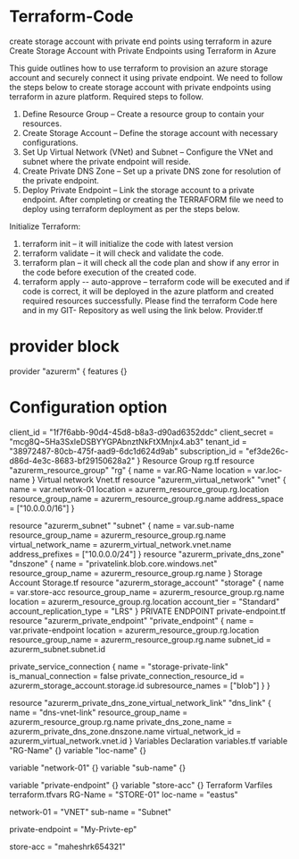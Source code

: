# Terraform-Code
create storage account with private end points using terraform in azure
Create Storage Account with Private Endpoints using Terraform in Azure

This guide outlines how to use terraform to provision an azure storage account and securely connect it using private endpoint.
We need to follow the steps below to create storage account with private endpoints using terraform in azure platform.
Required steps to follow.
1.	Define Resource Group – Create a resource group to contain your resources.
2.	Create Storage Account – Define the storage account with necessary configurations.
3.	Set Up Virtual Network (VNet) and Subnet – Configure the VNet and subnet where the private endpoint will reside.
4.	Create Private DNS Zone – Set up a private DNS zone for resolution of the private endpoint.
5.	Deploy Private Endpoint – Link the storage account to a private endpoint.
After completing or creating the TERRAFORM file we need to deploy using terraform deployment as per the steps below.

Initialize Terraform: 
1.	terraform init – it will initialize the code with latest version 
2.	terraform validate – it will check and validate the code.
3.	terraform plan – it will check all the code plan and show if any error in the code before execution of the created code.
4.	terraform apply -- auto-approve – terraform code will be executed and if code is correct, it will be deployed in the azure platform and created required resources successfully.
Please find the terraform Code here and in my GIT- Repository as well using the link below.
Provider.tf
# provider block
provider "azurerm" {
  features {}
  # Configuration option
  client_id       = "1f7f6abb-90d4-45d8-b8a3-d90ad6352ddc"
  client_secret   = "mcg8Q~5Ha3SxleDSBYYGPAbnztNkFtXMnjx4.ab3"
  tenant_id       = "38972487-80cb-475f-aad9-6dc1d624d9ab"
  subscription_id = "ef3de26c-d86d-4e3c-8683-bf29150628a2"
}
Resource Group 
rg.tf
resource "azurerm_resource_group" "rg" {
  name     = var.RG-Name
  location = var.loc-name
}
Virtual network
Vnet.tf
resource "azurerm_virtual_network" "vnet" {
  name                = var.network-01
  location            = azurerm_resource_group.rg.location
  resource_group_name = azurerm_resource_group.rg.name
  address_space       = ["10.0.0.0/16"]
}

resource "azurerm_subnet" "subnet" {
  name                 = var.sub-name
  resource_group_name  = azurerm_resource_group.rg.name
  virtual_network_name = azurerm_virtual_network.vnet.name
  address_prefixes     = ["10.0.0.0/24"]
}
resource "azurerm_private_dns_zone" "dnszone" {
  name                = "privatelink.blob.core.windows.net"
  resource_group_name = azurerm_resource_group.rg.name
}
Storage Account
Storage.tf
resource "azurerm_storage_account" "storage" {
  name                     = var.store-acc
  resource_group_name      = azurerm_resource_group.rg.name
  location                 = azurerm_resource_group.rg.location
  account_tier             = "Standard"
  account_replication_type = "LRS"
}
PRIVATE ENDPOINT
private-endpoint.tf
resource "azurerm_private_endpoint" "private_endpoint" {
  name                = var.private-endpoint
  location            = azurerm_resource_group.rg.location
  resource_group_name = azurerm_resource_group.rg.name
  subnet_id           = azurerm_subnet.subnet.id

  private_service_connection {
    name                           = "storage-private-link"
    is_manual_connection           = false
    private_connection_resource_id = azurerm_storage_account.storage.id
    subresource_names              = ["blob"]
  }
}

resource "azurerm_private_dns_zone_virtual_network_link" "dns_link" {
  name                  = "dns-vnet-link"
  resource_group_name   = azurerm_resource_group.rg.name
  private_dns_zone_name = azurerm_private_dns_zone.dnszone.name
  virtual_network_id    = azurerm_virtual_network.vnet.id
}
Variables Declaration
variables.tf
variable "RG-Name" {}
variable "loc-name" {}

variable "network-01" {}
variable "sub-name" {}

variable "private-endpoint" {}
variable "store-acc" {}
Terraform Varfiles
terraform.tfvars
RG-Name  = "STORE-01"
loc-name = "eastus"

network-01 = "VNET"
sub-name   = "Subnet"

private-endpoint = "My-Privte-ep"

store-acc = "maheshrk654321"
